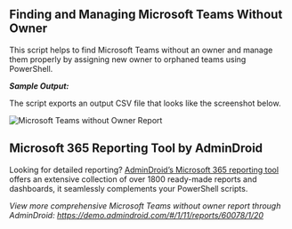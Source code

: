 ## Finding and Managing Microsoft Teams Without Owner

This script helps to find Microsoft Teams without an owner and manage them properly by assigning new owner to orphaned teams using PowerShell.

***Sample Output:*** 

The script exports an output CSV file that looks like the screenshot below. 

![Microsoft Teams without Owner Report](https://o365reports.com/wp-content/uploads/2022/01/Find-Teams-without-owner-Powershell.png?v=1705576608)

## Microsoft 365 Reporting Tool by AdminDroid 

Looking for detailed reporting? [AdminDroid’s Microsoft 365 reporting tool](https://admindroid.com/?src=GitHub) offers an extensive collection of over 1800 ready-made reports and dashboards, it seamlessly complements your PowerShell scripts.

*View more comprehensive Microsoft Teams without owner report through AdminDroid: <https://demo.admindroid.com/#/1/11/reports/60078/1/20>*  



